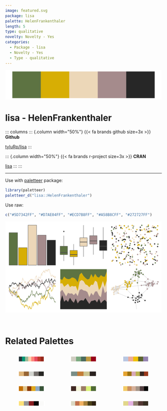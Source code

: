 ```yaml
---
image: featured.svg
package: lisa
palette: HelenFrankenthaler
length: 5
type: qualitative
novelty: Novelty - Yes
categories:
  - Package - lisa
  - Novelty - Yes
  - Type - qualitative
---
```


![](featured.svg)

# lisa - HelenFrankenthaler 

::: columns
::: {.column width="50%"}
{{< fa brands github size=3x >}}
**Github**

[tyluRp/lisa](https://github.com/tyluRp/lisa)
:::

::: {.column width="50%"}
{{< fa brands r-project size=3x >}}
**CRAN**

[lisa](https://CRAN.R-project.org/package=lisa)
:::
:::

<hr> 

Use with [paletteer](https://emilhvitfeldt.github.io/paletteer/) package:

```r
library(paletteer)
paletteer_d("lisa::HelenFrankenthaler")
```

Use raw:

```r
c("#5D7342FF", "#D7AE04FF", "#ECD7B8FF", "#A58B8CFF", "#272727FF")
``` 

![](examples.png) 

<br>

# Related Palettes

<div class="list" style="display: grid; grid-template-columns: auto auto auto;"> <figure class="figure">
<a href="../../awtools/a_palette/"> <img src="../../awtools/a_palette/featured.svg" style="width: 100%;" class="figure-img"></a>
</figure> <figure class="figure">
<a href="../../lisa/MarcelDuchamp/"> <img src="../../lisa/MarcelDuchamp/featured.svg" style="width: 100%;" class="figure-img"></a>
</figure> <figure class="figure">
<a href="../../calecopal/superbloom1/"> <img src="../../calecopal/superbloom1/featured.svg" style="width: 100%;" class="figure-img"></a>
</figure> <figure class="figure">
<a href="../../Manu/Takapu/"> <img src="../../Manu/Takapu/featured.svg" style="width: 100%;" class="figure-img"></a>
</figure> <figure class="figure">
<a href="../../wesanderson/Moonrise2/"> <img src="../../wesanderson/Moonrise2/featured.svg" style="width: 100%;" class="figure-img"></a>
</figure> <figure class="figure">
<a href="../../colRoz/whitei/"> <img src="../../colRoz/whitei/featured.svg" style="width: 100%;" class="figure-img"></a>
</figure> <figure class="figure">
<a href="../../ochRe/olsen_qual/"> <img src="../../ochRe/olsen_qual/featured.svg" style="width: 100%;" class="figure-img"></a>
</figure> <figure class="figure">
<a href="../../colRoz/p_mitchelli/"> <img src="../../colRoz/p_mitchelli/featured.svg" style="width: 100%;" class="figure-img"></a>
</figure> <figure class="figure">
<a href="../../DresdenColor/stormfront/"> <img src="../../DresdenColor/stormfront/featured.svg" style="width: 100%;" class="figure-img"></a>
</figure> <figure class="figure">
<a href="../../tayloRswift/speakNowLive/"> <img src="../../tayloRswift/speakNowLive/featured.svg" style="width: 100%;" class="figure-img"></a>
</figure> <figure class="figure">
<a href="../../DresdenColor/sidejobs/"> <img src="../../DresdenColor/sidejobs/featured.svg" style="width: 100%;" class="figure-img"></a>
</figure> <figure class="figure">
<a href="../../calecopal/coastaldune2/"> <img src="../../calecopal/coastaldune2/featured.svg" style="width: 100%;" class="figure-img"></a>
</figure> 
</div>
